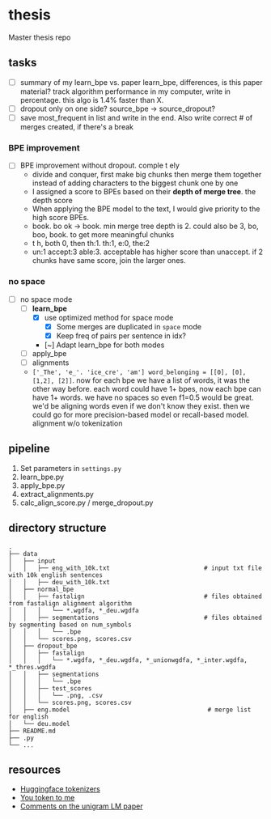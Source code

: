 # thesis

Master thesis repo

## tasks

* [ ] summary of my learn_bpe vs. paper learn_bpe, differences, is this paper material? track algorithm performance in my computer, write in percentage. this algo is 1.4% faster than X.
* [ ] dropout only on one side? source_bpe -> source_dropout?
* [ ] save most_frequent in list and write in the end. Also write correct \# of merges created, if there's a break

### BPE improvement

* [ ] BPE improvement without dropout. comple t ely
  * divide and conquer, first make big chunks then merge them together instead of adding characters to the biggest chunk one by one
  * I assigned a score to BPEs based on their **depth of merge tree**. the depth score
  * When applying the BPE model to the text, I would give priority to the high score BPEs.
  * book. bo ok -> book. min merge tree depth is 2. could also be 3, bo, boo, book. to get more meaningful chunks
  * t h, both 0, then th:1. th:1, e:0, the:2
  * un:1 accept:3 able:3. acceptable has higher score than unaccept. if 2 chunks have same score, join the larger ones.

### no space

* [ ] no space mode
  * [ ] **learn_bpe**
    * [X] use optimized method for space mode
      * [X] Some merges are duplicated in `space` mode
      * [X] Keep freq of pairs per sentence in idx?
    * [~] Adapt learn_bpe for both modes
  * [ ] apply_bpe
  * [ ] alignments
  * `['_The', 'e_'. 'ice_cre', 'am'] word_belonging = [[0], [0], [1,2], [2]]`. now for each bpe we have a list of words, it was the other way before. each word could have 1+ bpes, now each bpe can have 1+ words. we have no spaces so even f1=0.5 would be great. we'd be aligning words even if we don't know they exist. then we could go for more precision-based model or recall-based model. alignment w/o tokenization

## pipeline

1. Set parameters in `settings.py`
2. learn_bpe.py
3. apply_bpe.py
4. extract_alignments.py
5. calc_align_score.py / merge_dropout.py

## directory structure

```
.
├── data
│   ├── input
│   │   ├── eng_with_10k.txt                          # input txt file with 10k english sentences
│   │   ├── deu_with_10k.txt
│   ├── normal_bpe
│   │   ├── fastalign                                 # files obtained from fastalign alignment algorithm
│   │   │   └── *.wgdfa, *_deu.wgdfa
│   │   ├── segmentations                             # files obtained by segmenting based on num_symbols
│   │   │   └── .bpe
│   │   └── scores.png, scores.csv
│   ├── dropout_bpe
│   │   ├── fastalign
│   │   │   └── *.wgdfa, *_deu.wgdfa, *_unionwgdfa, *_inter.wgdfa, *_thres.wgdfa
│   │   ├── segmentations
│   │   │   └── .bpe
│   │   ├── test_scores
│   │   │   └── .png, .csv
│   │   └── scores.png, scores.csv
│   ├── eng.model                                      # merge list for english
│   └── deu.model
├── README.md
├── .py
└── ...
```

## resources

* [Huggingface tokenizers](https://github.com/huggingface/tokenizers)
* [You token to me](https://github.com/VKCOM/YouTokenToMe)
* [Comments on the unigram LM paper](http://www.timoschick.com/paper%20picks/2020/04/14/bpe-is-suboptimal-for-lm-pretraining.html)
